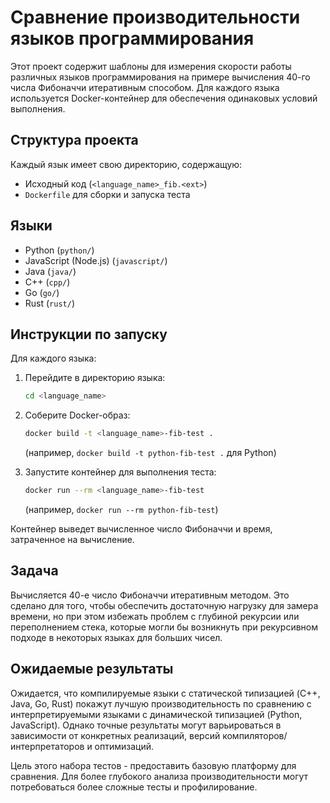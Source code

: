 # Сравнение производительности языков программирования

Этот проект содержит шаблоны для измерения скорости работы различных языков программирования на примере вычисления 40-го числа Фибоначчи итеративным способом. Для каждого языка используется Docker-контейнер для обеспечения одинаковых условий выполнения.

## Структура проекта

Каждый язык имеет свою директорию, содержащую:
- Исходный код (`<language_name>_fib.<ext>`)
- `Dockerfile` для сборки и запуска теста

## Языки

- Python (`python/`)
- JavaScript (Node.js) (`javascript/`)
- Java (`java/`)
- C++ (`cpp/`)
- Go (`go/`)
- Rust (`rust/`)

## Инструкции по запуску

Для каждого языка:

1.  Перейдите в директорию языка:
    ```bash
    cd <language_name>
    ```

2.  Соберите Docker-образ:
    ```bash
    docker build -t <language_name>-fib-test .
    ```
    (например, `docker build -t python-fib-test .` для Python)

3.  Запустите контейнер для выполнения теста:
    ```bash
    docker run --rm <language_name>-fib-test
    ```
    (например, `docker run --rm python-fib-test`)

Контейнер выведет вычисленное число Фибоначчи и время, затраченное на вычисление.

## Задача

Вычисляется 40-е число Фибоначчи итеративным методом. Это сделано для того, чтобы обеспечить достаточную нагрузку для замера времени, но при этом избежать проблем с глубиной рекурсии или переполнением стека, которые могли бы возникнуть при рекурсивном подходе в некоторых языках для больших чисел.

## Ожидаемые результаты

Ожидается, что компилируемые языки с статической типизацией (C++, Java, Go, Rust) покажут лучшую производительность по сравнению с интерпретируемыми языками с динамической типизацией (Python, JavaScript). Однако точные результаты могут варьироваться в зависимости от конкретных реализаций, версий компиляторов/интерпретаторов и оптимизаций.

Цель этого набора тестов - предоставить базовую платформу для сравнения. Для более глубокого анализа производительности могут потребоваться более сложные тесты и профилирование.
